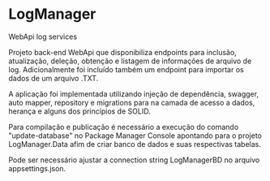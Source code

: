 # LogManager
WebApi log services

Projeto back-end WebApi que disponibiliza endpoints para inclusão, atualização, deleção, obtenção e listagem de informações de arquivo de log.
Adicionalmente foi incluído também um endpoint para importar os dados de um arquivo .TXT.

A aplicação foi implementada utilizando injeção de dependência, swagger, auto mapper, repository e migrations para na camada de acesso a dados, herança e alguns dos princípios de SOLID.

Para compilação e publicação é necessário a execução do comando "update-database" no Package Manager Console apontando para o projeto LogManager.Data afim de criar banco de dados e suas respectivas tabelas.

Pode ser necessário ajustar a connection string LogManagerBD no arquivo appsettings.json.
